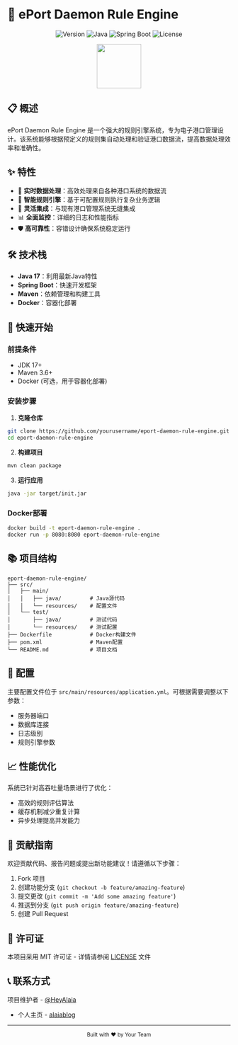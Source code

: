 # 🚀 ePort Daemon Rule Engine

<div align="center">
  
  ![Version](https://img.shields.io/badge/version-1.0.0-blue.svg?style=for-the-badge)
  ![Java](https://img.shields.io/badge/Java-17-orange.svg?style=for-the-badge&logo=java)
  ![Spring Boot](https://img.shields.io/badge/Spring_Boot-2.7-green.svg?style=for-the-badge&logo=spring-boot)
  ![License](https://img.shields.io/badge/license-MIT-purple.svg?style=for-the-badge)
  
</div>

<p align="center">
  <img src="https://raw.githubusercontent.com/Tarikul-Islam-Anik/Animated-Fluent-Emojis/master/Emojis/Objects/Gear.png" width="100" />
</p>

## 📋 概述

ePort Daemon Rule Engine 是一个强大的规则引擎系统，专为电子港口管理设计。该系统能够根据预定义的规则集自动处理和验证港口数据流，提高数据处理效率和准确性。

## ✨ 特性

- 🔄 **实时数据处理**：高效处理来自各种港口系统的数据流
- 🧠 **智能规则引擎**：基于可配置规则执行复杂业务逻辑
- 🔌 **灵活集成**：与现有港口管理系统无缝集成
- 📊 **全面监控**：详细的日志和性能指标
- 🛡️ **高可靠性**：容错设计确保系统稳定运行

## 🛠️ 技术栈

- **Java 17**：利用最新Java特性
- **Spring Boot**：快速开发框架
- **Maven**：依赖管理和构建工具
- **Docker**：容器化部署

## 🚀 快速开始

### 前提条件

- JDK 17+
- Maven 3.6+
- Docker (可选，用于容器化部署)

### 安装步骤

1. **克隆仓库**

```bash
git clone https://github.com/yourusername/eport-daemon-rule-engine.git
cd eport-daemon-rule-engine
```

2. **构建项目**

```bash
mvn clean package
```

3. **运行应用**

```bash
java -jar target/init.jar
```

### Docker部署

```bash
docker build -t eport-daemon-rule-engine .
docker run -p 8080:8080 eport-daemon-rule-engine
```

## 📚 项目结构

```
eport-daemon-rule-engine/
├── src/
│   ├── main/
│   │   ├── java/         # Java源代码
│   │   └── resources/    # 配置文件
│   └── test/
│       ├── java/         # 测试代码
│       └── resources/    # 测试配置
├── Dockerfile            # Docker构建文件
├── pom.xml               # Maven配置
└── README.md             # 项目文档
```

## 🔧 配置

主要配置文件位于 `src/main/resources/application.yml`。可根据需要调整以下参数：

- 服务器端口
- 数据库连接
- 日志级别
- 规则引擎参数

## 📈 性能优化

系统已针对高吞吐量场景进行了优化：

- 高效的规则评估算法
- 缓存机制减少重复计算
- 异步处理提高并发能力

## 🤝 贡献指南

欢迎贡献代码、报告问题或提出新功能建议！请遵循以下步骤：

1. Fork 项目
2. 创建功能分支 (`git checkout -b feature/amazing-feature`)
3. 提交更改 (`git commit -m 'Add some amazing feature'`)
4. 推送到分支 (`git push origin feature/amazing-feature`)
5. 创建 Pull Request

## 📄 许可证

本项目采用 MIT 许可证 - 详情请参阅 [LICENSE](LICENSE) 文件

## 📞 联系方式

项目维护者 - [@HeyAlaia](https://github.com/HeyAlaia)
- 个人主页 - [alaiablog](https://alaiablog.pages.dev/)

---

<div align="center">
  <sub>Built with ❤️ by Your Team</sub>
</div>